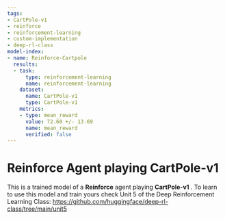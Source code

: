 ```yaml
---
tags:
- CartPole-v1
- reinforce
- reinforcement-learning
- custom-implementation
- deep-rl-class
model-index:
- name: Reinforce-Cartpole
  results:
  - task:
      type: reinforcement-learning
      name: reinforcement-learning
    dataset:
      name: CartPole-v1
      type: CartPole-v1
    metrics:
    - type: mean_reward
      value: 72.60 +/- 13.69
      name: mean_reward
      verified: false
---
```


  # **Reinforce** Agent playing **CartPole-v1**
  This is a trained model of a **Reinforce** agent playing **CartPole-v1** .
  To learn to use this model and train yours check Unit 5 of the Deep Reinforcement Learning Class: https://github.com/huggingface/deep-rl-class/tree/main/unit5
  